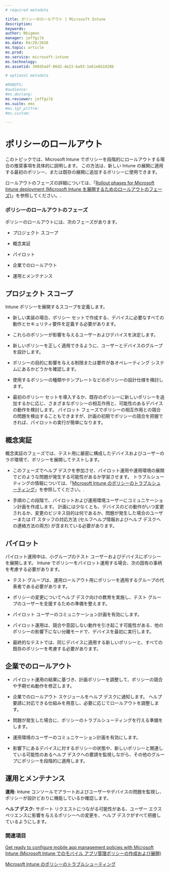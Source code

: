 ```yaml
---
# required metadata

title: ポリシーのロールアウト | Microsoft Intune
description:
keywords:
author: Nbigman
manager: jeffgilb
ms.date: 04/28/2016
ms.topic: article
ms.prod:
ms.service: microsoft-intune
ms.technology:
ms.assetid: 390d5adf-86d2-4e23-ba93-1e61e6b1028b

# optional metadata

#ROBOTS:
#audience:
#ms.devlang:
ms.reviewer: jeffgilb
ms.suite: ems
#ms.tgt_pltfrm:
#ms.custom:

---
```


# ポリシーのロールアウト
このトピックでは、Microsoft Intune でポリシーを段階的にロールアウトする場合の推奨事項を具体的に説明します。 この方法は、新しい Intune の展開に適用する最初のポリシー、または既存の展開に追加するポリシーに使用できます。

ロールアウトのフェーズの詳細については、「[Rollout phases for Microsoft Intune deployment (Microsoft Intune を展開するためのロールアウトのフェーズ)](rollout-phases-for-microsoft-intune-deployment.md)」を参照してください。.

### ポリシーのロールアウトのフェーズ
ポリシーのロールアウトには、次のフェーズがあります。

-   プロジェクト スコープ

-   概念実証

-   パイロット

-   企業でのロールアウト

-   運用とメンテナンス

## プロジェクト スコープ
Intune ポリシーを展開するスコープを定義します。

-   新しい実装の場合、ポリシー セットで作成する、デバイスに必要なすべての動作とセキュリティ要件を定義する必要があります。

-   これらのポリシーが影響を与えるユーザーおよびデバイスを決定します。

-   新しいポリシーを正しく適用できるように、ユーザーとデバイスのグループを設計します。

-   ポリシーの目的に影響を与える制限または要件が各オペレーティング システムにあるかどうかを確認します。

-   使用するポリシーの種類やテンプレートなどのポリシーの設計仕様を検討します。

-   最初のポリシー セットを導入するか、既存のポリシーに新しいポリシーを追加するかに応じ、さまざまなポリシーの相互作用と、可能性のあるデバイスの動作を検討します。 パイロット フェーズでポリシーの相互作用との競合の問題を検出することもできますが、計画の初期でポリシーの競合を把握できれば、パイロットの実行が簡単になります。

## 概念実証
概念実証のフェーズでは、テスト用に厳密に構成したデバイスおよびユーザーのラボ環境で、ポリシーを展開してテストします。

-   このフェーズでヘルプ デスクを参加させ、パイロット運用や運用環境の展開でどのような問題が発生する可能性があるか学習させます。 トラブルシューティングの情報については、「[Microsoft Intune のポリシーのトラブルシューティング](/intune/troubleshoot/troubleshoot-policies-in-microsoft-intune)」を参照してください。.

-   手順のこの段階で、パイロットおよび運用環境ユーザーにコミュニケーション計画を作成します。 計画には少なくとも、デバイスのどの動作がいつ変更されるか、変更のビジネス目的は何であるか、問題が発生した場合のユーザーまたは IT スタッフの対応方法 (セルフヘルプ情報およびヘルプ デスクへの連絡方法の両方) が含まれている必要があります。

## パイロット
パイロット運用中は、小グループのテスト ユーザーおよびデバイスにポリシーを展開します。 Intune でポリシーをパイロット運用する場合、次の固有の事柄を考慮する必要があります。

-   テスト グループは、運用ロールアウト用にポリシーを適用するグループの代表者である必要があります。

-   ポリシーの変更についてヘルプ デスク向けの教育を実施し、テスト グループのユーザーを支援するための準備を整えます。

-   パイロット ユーザーのコミュニケーション計画を有効にします。

-   パイロット運用は、競合や意図しない動作を引き起こす可能性がある、他のポリシーの影響下にない分離モードで、デバイスを最初に実行します。

-   最終的なテストでは、同じデバイスに適用する新しいポリシーと、すべての既存のポリシーを考慮する必要があります。

## 企業でのロールアウト

-   パイロット運用の結果に基づき、計画ポリシーを調整して、ポリシーの競合や予期せぬ動作を修正します。

-   企業でのロールアウト スケジュールをヘルプ デスクに通知します。 ヘルプ要請に対応できる仕組みを用意し、必要に応じてロールアウトを調整します。

-   問題が発生した場合に、ポリシーのトラブルシューティングを行える準備をします。

-   運用環境のユーザーのコミュニケーション計画を有効にします。

-   影響下にあるデバイスに対するポリシーの状態や、新しいポリシーと関連している可能性のあるヘルプ デスクへの要請を監視しながら、その他のグループにポリシーを段階的に適用します。

## 運用とメンテナンス
**運用:** Intune コンソールでアラートおよびユーザーやデバイスの問題を監視し、ポリシーが設計どおりに機能しているか確認します。

**ヘルプ デスク:** サポート リクエストにつながる可能性がある、ユーザー エクスペリエンスに影響を与えるポリシーへの変更を、ヘルプ デスクがすべて把握しているようにします。


### 関連項目
[Get ready to configure mobile app management policies with Microsoft Intune (Microsoft Intune でのモバイル アプリ管理ポリシーの作成および展開)](/intune/deploy-use/get-ready-to-configure-mobile-app-management-policies-with-microsoft-intune)

[Microsoft Intune のポリシーのトラブルシューティング](/intune/troubleshoot/troubleshoot-policies-in-microsoft-intune)


<!--HONumber=May16_HO1-->


